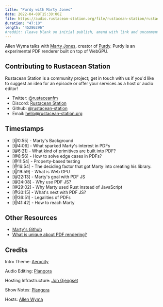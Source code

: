 ```yaml
---
title: "Purdy with Marty Jones"
date: 2022-04-08T15:30:00Z
file: https://audio.rustacean-station.org/file/rustacean-station/rustacean-station-e063-martin-jones.mp3
duration: "47:10"
length: "45286296"
#reddit: (leave blank on initial publish, amend with link and uncomment this line after Reddit thread has been posted)
---
```

Allen Wyma talks with [Marty Jones](https://twitter.com/murtyjones), creator of [Purdy](https://github.com/murtyjones/purdy). Purdy is an experimental PDF renderer built on top of WebGPU.


## Contributing to Rustacean Station

Rustacean Station is a community project; get in touch with us if you'd like to suggest an idea for an episode or offer your services as a host or audio editor!

- Twitter: [@rustaceanfm](https://twitter.com/rustaceanfm)
- Discord: [Rustacean Station](https://discord.gg/cHc3Gyc)
- Github: [@rustacean-station](https://github.com/rustacean-station/)
- Email: [hello@rustacean-station.org](mailto:hello@rustacean-station.org)

## Timestamps 
- [@0:55] - Marty's Background
- [@4:06] - What sparked Marty's interest in PDFs
- [@6:21] - What kind of primitives are built into PDF?
- [@8:56] - How to solve edge cases in PDFs?
- [@11:54] - Property-based testing
- [@16:54] - The deciding factor that got Marty into creating his library.
- [@19:59] - What is Web GPU
- [@22:13] - Marty's goal with PDF JS
- [@24:08] - Why use PDF JS?
- [@29:02] - Why Marty used Rust instead of JavaScript
- [@30:15] - What's next with PDF JS?
- [@36:51] - Legalities of PDFs
- [@41:42] - How to reach Marty

## Other Resources
- [Marty's Github](https://github.com/murtyjones)
- [What is unique about PDF rendering?](https://www.youtube.com/watch?v=TiqDqd-1pwU)

## Credits
Intro Theme: [Aerocity](https://twitter.com/AerocityMusic)

Audio Editing: [Plangora](https://twitter.com/plangora)

Hosting Infrastructure: [Jon Gjengset](https://twitter.com/jonhoo/)

Show Notes: [Plangora](https://twitter.com/plangora)

Hosts: [Allen Wyma](https://twitter.com/allenwyma)
